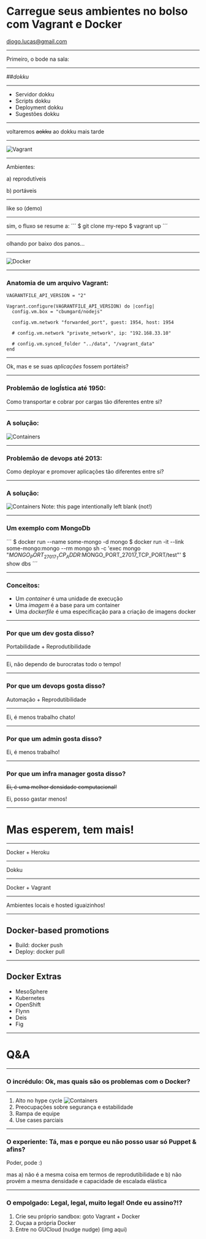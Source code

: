 Carregue seus ambientes no bolso com Vagrant e Docker
=====================================================
[diogo.lucas@gmail.com](mailto:diogo.lucas@gmail.com)


---


Primeiro, o bode na sala:


----


##*dokku*


----


* Servidor dokku
* Scripts dokku
* Deployment dokku
* Sugestões dokku


----


voltaremos ~~aokku~~ ao dokku mais tarde


---


![Vagrant](images/vagrant-logo-03.png)


----

Ambientes:

a) reprodutíveis

b) portáveis


----


like so (demo)


----


sim, o fluxo se resume a:
´´´
$ git clone my-repo
$ vagrant up
´´´


----


olhando por baixo dos panos...


---


![Docker](images/docker-logo-01.png)


----


### Anatomia de um arquivo Vagrant:
```
VAGRANTFILE_API_VERSION = "2"

Vagrant.configure(VAGRANTFILE_API_VERSION) do |config|
  config.vm.box = "cbumgard/nodejs"

  config.vm.network "forwarded_port", guest: 1954, host: 1954

  # config.vm.network "private_network", ip: "192.168.33.10"

  # config.vm.synced_folder "../data", "/vagrant_data"
end
```

----


Ok, mas e se suas *aplicações* fossem portáteis?


----


### Problemão de logÍstica até 1950:
Como transportar e cobrar por cargas tão diferentes entre si?


----


### A solução:
![Containers](images/shipping-container.jpg)


----


### Problemão de devops até 2013:
Como deployar e promover aplicações tão diferentes entre si?

----


### A solução:
![Containers](images/shipping-container.jpg)
Note: this page intentionally left blank (not!)


----


### Um exemplo com MongoDb
´´´
$ docker run --name some-mongo -d mongo
$ docker run -it --link some-mongo:mongo --rm mongo sh -c 'exec mongo "$MONGO_PORT_27017_TCP_ADDR:$MONGO_PORT_27017_TCP_PORT/test"'
$ show dbs
´´´

----


### Conceitos:
* Um *container* é uma unidade de execução
* Uma *imagem* é a base para um container
* Uma *dockerfile* é uma especificação para a criação de imagens docker


----

### Por que um dev gosta disso?

Portabilidade + Reprodutibilidade

----------------------------

Ei, não dependo de burocratas todo o tempo!

----


### Por que um devops gosta disso?

Automação + Reprodutibilidade

-----------------------------

Ei, é menos trabalho chato!

----


### Por que um admin gosta disso?

Ei, é menos trabalho!


----


### Por que um infra manager gosta disso?

~~Ei, é uma melhor densidade computacional!~~

Ei, posso gastar menos!


---


Mas esperem, tem mais!
======================


----


Docker + Heroku 

---------------------------------------------------

Dokku

----

Docker + Vagrant

---------------------------------------------------

Ambientes locais e hosted iguaizinhos!

----


Docker-based promotions
-----------------------

* Build: docker push
* Deploy: docker pull


----


Docker Extras
-------------

* MesoSphere
* Kubernetes
* OpenShift
* Flynn
* Deis
* Fig

---


Q&A
===


----


### O incrédulo: Ok, mas quais são os problemas com o Docker?

----

1. Alto no hype cycle
![Containers](images/Gartner-Hype-Cycle.png)
2. Preocupações sobre segurança e estabilidade
3. Rampa de equipe
4. Use cases parciais


----

### O experiente: Tá, mas e porque eu não posso usar só Puppet & afins?

Poder, pode :)

mas a) não é a mesma coisa em termos de reprodutibilidade e b) não provém a mesma densidade e capacidade de escalada elástica

----

### O empolgado: Legal, legal, muito legal! Onde eu assino?!?

1. Crie seu próprio sandbox: goto Vagrant + Docker
2. Ouçaa a própria Docker
3. Entre no GUCloud (nudge nudge) (img aqui)
